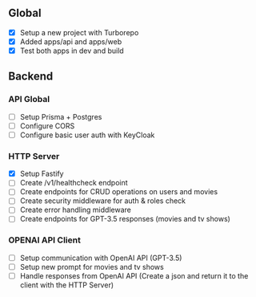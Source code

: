 
## Global

- [x] Setup a new project with Turborepo
- [x] Added apps/api and apps/web
- [x] Test both apps in dev and build

## Backend

### API Global

- [ ] Setup Prisma + Postgres
- [ ] Configure CORS
- [ ] Configure basic user auth with KeyCloak

### HTTP Server

- [x] Setup Fastify
- [ ] Create /v1/healthcheck endpoint
- [ ] Create endpoints for CRUD operations on users and movies
- [ ] Create security middleware for auth & roles check
- [ ] Create error handling middleware
- [ ] Create endpoints for GPT-3.5 responses (movies and tv shows)

### OPENAI API Client

- [ ] Setup communication with OpenAI API (GPT-3.5)
- [ ] Setup new prompt for movies and tv shows
- [ ] Handle responses from OpenAI API (Create a json and return it to the client with the HTTP Server)
